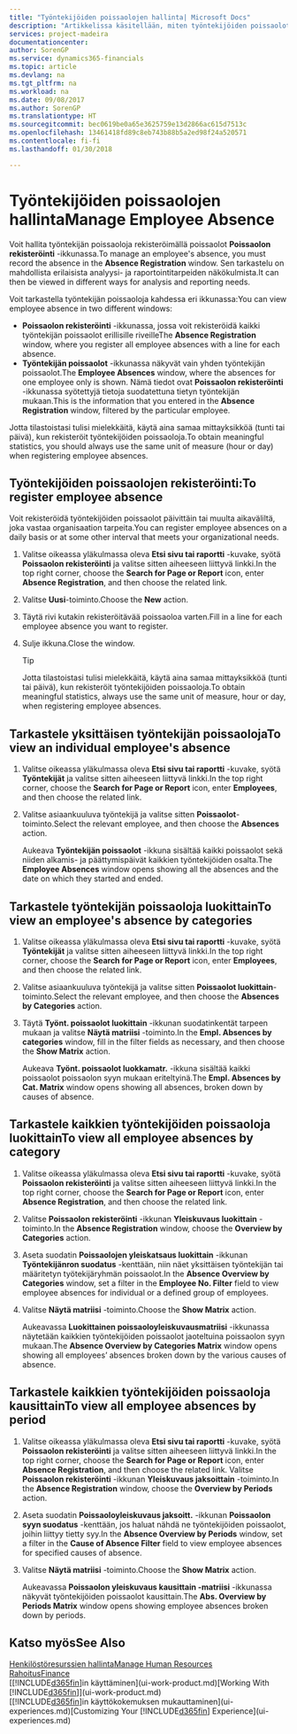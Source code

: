 ```yaml
---
title: "Työntekijöiden poissaolojen hallinta| Microsoft Docs"
description: "Artikkelissa käsitellään, miten työntekijöiden poissaolot kirjataan ja miten poissaolotilastoja analysoidaan."
services: project-madeira
documentationcenter: 
author: SorenGP
ms.service: dynamics365-financials
ms.topic: article
ms.devlang: na
ms.tgt_pltfrm: na
ms.workload: na
ms.date: 09/08/2017
ms.author: SorenGP
ms.translationtype: HT
ms.sourcegitcommit: bec0619be0a65e3625759e13d2866ac615d7513c
ms.openlocfilehash: 13461418fd89c8eb743b88b5a2ed98f24a520571
ms.contentlocale: fi-fi
ms.lasthandoff: 01/30/2018

---
```

# <a name="manage-employee-absence"></a><span data-ttu-id="18826-103">Työntekijöiden poissaolojen hallinta</span><span class="sxs-lookup"><span data-stu-id="18826-103">Manage Employee Absence</span></span>
<span data-ttu-id="18826-104">Voit hallita työntekijän poissaoloja rekisteröimällä poissaolot **Poissaolon rekisteröinti** -ikkunassa.</span><span class="sxs-lookup"><span data-stu-id="18826-104">To manage an employee's absence, you must record the absence in the **Absence Registration** window.</span></span> <span data-ttu-id="18826-105">Sen tarkastelu on mahdollista erilaisista analyysi- ja raportointitarpeiden näkökulmista.</span><span class="sxs-lookup"><span data-stu-id="18826-105">It can then be viewed in different ways for analysis and reporting needs.</span></span>

<span data-ttu-id="18826-106">Voit tarkastella työntekijän poissaoloja kahdessa eri ikkunassa:</span><span class="sxs-lookup"><span data-stu-id="18826-106">You can view employee absence in two different windows:</span></span>

* <span data-ttu-id="18826-107">**Poissaolon rekisteröinti** -ikkunassa, jossa voit rekisteröidä kaikki työntekijän poissaolot erillisille riveille</span><span class="sxs-lookup"><span data-stu-id="18826-107">The **Absence Registration** window, where you register all employee absences with a line for each absence.</span></span>
* <span data-ttu-id="18826-108">**Työntekijän poissaolot** -ikkunassa näkyvät vain yhden työntekijän poissaolot.</span><span class="sxs-lookup"><span data-stu-id="18826-108">The **Employee Absences** window, where the absences for one employee only is shown.</span></span> <span data-ttu-id="18826-109">Nämä tiedot ovat **Poissaolon rekisteröinti** -ikkunassa syötettyjä tietoja suodatettuna tietyn työntekijän mukaan.</span><span class="sxs-lookup"><span data-stu-id="18826-109">This is the information that you entered in the **Absence Registration** window, filtered by the particular employee.</span></span>

<span data-ttu-id="18826-110">Jotta tilastoistasi tulisi mielekkäitä, käytä aina samaa mittayksikköä (tunti tai päivä), kun rekisteröit työntekijöiden poissaoloja.</span><span class="sxs-lookup"><span data-stu-id="18826-110">To obtain meaningful statistics, you should always use the same unit of measure (hour or day) when registering employee absences.</span></span>

## <a name="to-register-employee-absence"></a><span data-ttu-id="18826-111">Työntekijöiden poissaolojen rekisteröinti:</span><span class="sxs-lookup"><span data-stu-id="18826-111">To register employee absence</span></span>
<span data-ttu-id="18826-112">Voit rekisteröidä työntekijöiden poissaolot päivittäin tai muulta aikaväliltä, joka vastaa organisaation tarpeita.</span><span class="sxs-lookup"><span data-stu-id="18826-112">You can register employee absences on a daily basis or at some other interval that meets your organizational needs.</span></span>

1. <span data-ttu-id="18826-113">Valitse oikeassa yläkulmassa oleva **Etsi sivu tai raportti** -kuvake, syötä **Poissaolon rekisteröinti** ja valitse sitten aiheeseen liittyvä linkki.</span><span class="sxs-lookup"><span data-stu-id="18826-113">In the top right corner, choose the **Search for Page or Report** icon, enter **Absence Registration**, and then choose the related link.</span></span>
2. <span data-ttu-id="18826-114">Valitse **Uusi**-toiminto.</span><span class="sxs-lookup"><span data-stu-id="18826-114">Choose the **New** action.</span></span>
3. <span data-ttu-id="18826-115">Täytä rivi kutakin rekisteröitävää poissaoloa varten.</span><span class="sxs-lookup"><span data-stu-id="18826-115">Fill in a line for each employee absence you want to register.</span></span>
4. <span data-ttu-id="18826-116">Sulje ikkuna.</span><span class="sxs-lookup"><span data-stu-id="18826-116">Close the window.</span></span>

    > [!Tip]
    > <span data-ttu-id="18826-117">Jotta tilastoistasi tulisi mielekkäitä, käytä aina samaa mittayksikköä (tunti tai päivä), kun rekisteröit työntekijöiden poissaoloja.</span><span class="sxs-lookup"><span data-stu-id="18826-117">To obtain meaningful statistics, always use the same unit of measure, hour or day, when registering employee absences.</span></span>

## <a name="to-view-an-individual-employees-absence"></a><span data-ttu-id="18826-118">Tarkastele yksittäisen työntekijän poissaoloja</span><span class="sxs-lookup"><span data-stu-id="18826-118">To view an individual employee's absence</span></span>
1. <span data-ttu-id="18826-119">Valitse oikeassa yläkulmassa oleva **Etsi sivu tai raportti** -kuvake, syötä **Työntekijät** ja valitse sitten aiheeseen liittyvä linkki.</span><span class="sxs-lookup"><span data-stu-id="18826-119">In the top right corner, choose the **Search for Page or Report** icon, enter **Employees**, and then choose the related link.</span></span>
2. <span data-ttu-id="18826-120">Valitse asiaankuuluva työntekijä ja valitse sitten **Poissaolot**-toiminto.</span><span class="sxs-lookup"><span data-stu-id="18826-120">Select the relevant employee, and then choose the **Absences** action.</span></span>

    <span data-ttu-id="18826-121">Aukeava **Työntekijän poissaolot** -ikkuna sisältää kaikki poissaolot sekä niiden alkamis- ja päättymispäivät kaikkien työntekijöiden osalta.</span><span class="sxs-lookup"><span data-stu-id="18826-121">The **Employee Absences** window opens showing all the absences and the date on which they started and ended.</span></span>

## <a name="to-view-an-employees-absence-by-categories"></a><span data-ttu-id="18826-122">Tarkastele työntekijän poissaoloja luokittain</span><span class="sxs-lookup"><span data-stu-id="18826-122">To view an employee's absence by categories</span></span>
1. <span data-ttu-id="18826-123">Valitse oikeassa yläkulmassa oleva **Etsi sivu tai raportti** -kuvake, syötä **Työntekijät** ja valitse sitten aiheeseen liittyvä linkki.</span><span class="sxs-lookup"><span data-stu-id="18826-123">In the top right corner, choose the **Search for Page or Report** icon, enter **Employees**, and then choose the related link.</span></span>
2. <span data-ttu-id="18826-124">Valitse asiaankuuluva työntekijä ja valitse sitten **Poissaolot luokittain**-toiminto.</span><span class="sxs-lookup"><span data-stu-id="18826-124">Select the relevant employee, and then choose the **Absences by Categories** action.</span></span>
3. <span data-ttu-id="18826-125">Täytä **Työnt. poissaolot luokittain** -ikkunan suodatinkentät tarpeen mukaan ja valitse **Näytä matriisi** -toiminto.</span><span class="sxs-lookup"><span data-stu-id="18826-125">In the **Empl. Absences by categories** window, fill in the filter fields as necessary, and then choose the **Show Matrix** action.</span></span>

    <span data-ttu-id="18826-126">Aukeava **Työnt. poissaolot luokkamatr.** -ikkuna sisältää kaikki poissaolot poissaolon syyn mukaan eriteltyinä.</span><span class="sxs-lookup"><span data-stu-id="18826-126">The **Empl. Absences by Cat. Matrix** window opens showing all absences, broken down by causes of absence.</span></span>

## <a name="to-view-all-employee-absences-by-category"></a><span data-ttu-id="18826-127">Tarkastele kaikkien työntekijöiden poissaoloja luokittain</span><span class="sxs-lookup"><span data-stu-id="18826-127">To view all employee absences by category</span></span>
1. <span data-ttu-id="18826-128">Valitse oikeassa yläkulmassa oleva **Etsi sivu tai raportti** -kuvake, syötä **Poissaolon rekisteröinti** ja valitse sitten aiheeseen liittyvä linkki.</span><span class="sxs-lookup"><span data-stu-id="18826-128">In the top right corner, choose the **Search for Page or Report** icon, enter **Absence Registration**, and then choose the related link.</span></span>
2. <span data-ttu-id="18826-129">Valitse **Poissaolon rekisteröinti** -ikkunan **Yleiskuvaus luokittain** -toiminto.</span><span class="sxs-lookup"><span data-stu-id="18826-129">In the **Absence Registration** window, choose the **Overview by Categories** action.</span></span>
3. <span data-ttu-id="18826-130">Aseta suodatin **Poissaolojen yleiskatsaus luokittain** -ikkunan **Työntekijänron suodatus** -kenttään, niin näet yksittäisen työntekijän tai määritetyn työtekijäryhmän poissaolot.</span><span class="sxs-lookup"><span data-stu-id="18826-130">In the **Absence Overview by Categories** window, set a filter in the **Employee No. Filter** field to view employee absences for individual or a defined group of employees.</span></span>
4. <span data-ttu-id="18826-131">Valitse **Näytä matriisi** -toiminto.</span><span class="sxs-lookup"><span data-stu-id="18826-131">Choose the **Show Matrix** action.</span></span>

    <span data-ttu-id="18826-132">Aukeavassa **Luokittainen poissaoloyleiskuvausmatriisi** -ikkunassa näytetään kaikkien työntekijöiden poissaolot jaoteltuina poissaolon syyn mukaan.</span><span class="sxs-lookup"><span data-stu-id="18826-132">The **Absence Overview by Categories Matrix** window opens showing all employees’ absences broken down by the various causes of absence.</span></span>

## <a name="to-view-all-employee-absences-by-period"></a><span data-ttu-id="18826-133">Tarkastele kaikkien työntekijöiden poissaoloja kausittain</span><span class="sxs-lookup"><span data-stu-id="18826-133">To view all employee absences by period</span></span>
1. <span data-ttu-id="18826-134">Valitse oikeassa yläkulmassa oleva **Etsi sivu tai raportti** -kuvake, syötä **Poissaolon rekisteröinti** ja valitse sitten aiheeseen liittyvä linkki.</span><span class="sxs-lookup"><span data-stu-id="18826-134">In the top right corner, choose the **Search for Page or Report** icon, enter **Absence Registration**, and then choose the related link.</span></span>
   <span data-ttu-id="18826-135">Valitse **Poissaolon rekisteröinti** -ikkunan **Yleiskuvaus jaksoittain** -toiminto.</span><span class="sxs-lookup"><span data-stu-id="18826-135">In the **Absence Registration** window, choose the **Overview by Periods** action.</span></span>
2. <span data-ttu-id="18826-136">Aseta suodatin **Poissaoloyleiskuvaus jaksoitt.** -ikkunan **Poissaolon syyn suodatus** -kenttään, jos haluat nähdä ne työntekijöiden poissaolot, joihin liittyy tietty syy.</span><span class="sxs-lookup"><span data-stu-id="18826-136">In the **Absence Overview by Periods** window, set a filter in the **Cause of Absence Filter** field to view employee absences for specified causes of absence.</span></span>
3. <span data-ttu-id="18826-137">Valitse **Näytä matriisi** -toiminto.</span><span class="sxs-lookup"><span data-stu-id="18826-137">Choose the **Show Matrix** action.</span></span>

    <span data-ttu-id="18826-138">Aukeavassa **Poissaolon yleiskuvaus kausittain -matriisi** -ikkunassa näkyvät työntekijöiden poissaolot kausittain.</span><span class="sxs-lookup"><span data-stu-id="18826-138">The **Abs. Overview by Periods Matrix** window opens showing employee absences broken down by periods.</span></span>

## <a name="see-also"></a><span data-ttu-id="18826-139">Katso myös</span><span class="sxs-lookup"><span data-stu-id="18826-139">See Also</span></span>
[<span data-ttu-id="18826-140">Henkilöstöresurssien hallinta</span><span class="sxs-lookup"><span data-stu-id="18826-140">Manage Human Resources</span></span>](hr-manage-human-resources.md)  
[<span data-ttu-id="18826-141">Rahoitus</span><span class="sxs-lookup"><span data-stu-id="18826-141">Finance</span></span>](finance.md)  
<span data-ttu-id="18826-142">[[!INCLUDE[d365fin](includes/d365fin_md.md)]in käyttäminen](ui-work-product.md)</span><span class="sxs-lookup"><span data-stu-id="18826-142">[Working With [!INCLUDE[d365fin](includes/d365fin_md.md)]](ui-work-product.md)</span></span>  
<span data-ttu-id="18826-143">[[!INCLUDE[d365fin](includes/d365fin_md.md)]in käyttökokemuksen mukauttaminen](ui-experiences.md)</span><span class="sxs-lookup"><span data-stu-id="18826-143">[Customizing Your [!INCLUDE[d365fin](includes/d365fin_md.md)] Experience](ui-experiences.md)</span></span>

